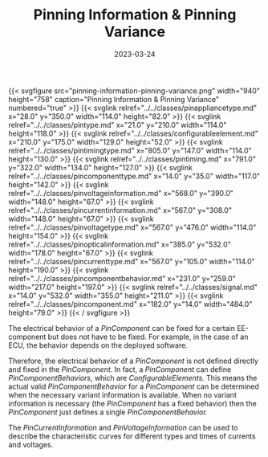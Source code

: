 ﻿---
title: Pinning Information & Pinning Variance
toc: false
type: specs
layout: diagram
date: "2023-03-24"
draft: false
specification: VEC
version: 2.0.2
documentType: "Recommendation"
elementType: Diagram
classes:
  - PinApplianceType
  - PinType
  - ConfigurableElement
  - PinTimingType
  - PinTiming
  - PinComponentType
  - PinVoltageInformation
  - PinCurrentInformation
  - PinVoltageType
  - PinOpticalInformation
  - PinCurrentType
  - PinComponentBehavior
  - Signal
  - PinComponent
menu:
  VEC-2.0.2:    
    parent: ee-components
    identifier: ee-components/pinning-information-pinning-variance
    weight: 1006005 

# Prev/next pager order (if `docs_section_pager` enabled in `params.toml`)
weight: 1006005
---
{{< svgfigure src="pinning-information-pinning-variance.png" width="940" height="758" caption="Pinning Information & Pinning Variance" numbered="true" >}}
  {{< svglink relref="../../classes/pinappliancetype.md" x="28.0" y="350.0" width="114.0" height="82.0" >}}
  {{< svglink relref="../../classes/pintype.md" x="21.0" y="210.0" width="114.0" height="118.0" >}}
  {{< svglink relref="../../classes/configurableelement.md" x="210.0" y="175.0" width="129.0" height="52.0" >}}
  {{< svglink relref="../../classes/pintimingtype.md" x="805.0" y="147.0" width="114.0" height="130.0" >}}
  {{< svglink relref="../../classes/pintiming.md" x="791.0" y="322.0" width="134.0" height="127.0" >}}
  {{< svglink relref="../../classes/pincomponenttype.md" x="14.0" y="35.0" width="117.0" height="142.0" >}}
  {{< svglink relref="../../classes/pinvoltageinformation.md" x="568.0" y="390.0" width="148.0" height="67.0" >}}
  {{< svglink relref="../../classes/pincurrentinformation.md" x="567.0" y="308.0" width="148.0" height="67.0" >}}
  {{< svglink relref="../../classes/pinvoltagetype.md" x="567.0" y="476.0" width="114.0" height="154.0" >}}
  {{< svglink relref="../../classes/pinopticalinformation.md" x="385.0" y="532.0" width="178.0" height="67.0" >}}
  {{< svglink relref="../../classes/pincurrenttype.md" x="567.0" y="105.0" width="114.0" height="190.0" >}}
  {{< svglink relref="../../classes/pincomponentbehavior.md" x="231.0" y="259.0" width="217.0" height="197.0" >}}
  {{< svglink relref="../../classes/signal.md" x="14.0" y="532.0" width="355.0" height="211.0" >}}
  {{< svglink relref="../../classes/pincomponent.md" x="182.0" y="14.0" width="484.0" height="79.0" >}}
{{< / svgfigure >}}
<p> The electrical behavior of a <i>PinComponent</i> can be fixed for a certain EE-component but does not have to be fixed. For example, in the case of an ECU, the behavior depends on the deployed software.      </p>      <p> Therefore, the electrical behavior of a <i>PinComponent </i>is not defined directly and fixed in the <i>PinComponent</i>. In fact, a <i>PinComponent</i> can define <i>PinComponentBehaviors</i>, which are <i>ConfigurableElements.</i> This means the actual valid <i>PinComponentBehavior</i> for a <i>PinComponent</i> can be determined when the necessary variant information is available. When no variant information is necessary (the <i>PinComponent</i> has a fixed behavior) then the <i>PinComponent</i> just defines a single <i>PinComponentBehavior.</i>      </p>      <p> The <i>PinCurrentInformation</i> and <i>PinVoltageInformation</i> can be used to describe the characteristic curves for different types and times of currents and voltages.      </p>